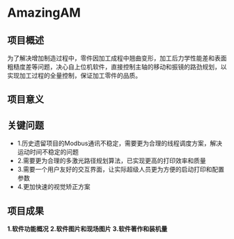 # AmazingAM

## 项目概述
为了解决增加制造过程中，零件因加工成程中翘曲变形，加工后力学性能差和表面粗糙度差等问题，决心自上位机软件，直接控制主轴的移动和振镜的路劲规划，以实现加工过程的全量控制，保证加工零件的品质。

## 项目意义

## 关键问题
- 1.历史遗留项目的Modbus通讯不稳定，需要更为合理的线程调度方案，解决运动时间不稳定的问题
- 2.需要更为合理的多激光路径规划算法，已实现更高的打印效率和质量
- 3.需要一个用户友好的交互界面，让实际超级人员更为方便的启动打印和配置参数
- 4.更加快速的视觉矫正方案
## 项目成果

**1.软件功能概况**
**2.软件图片和现场图片**
**3.软件著作和装机量**